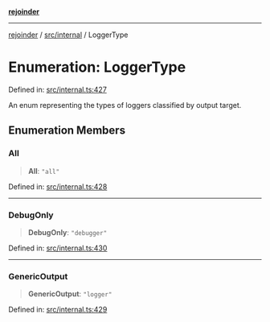 [**rejoinder**](../../../README.md)

***

[rejoinder](../../../README.md) / [src/internal](../README.md) / LoggerType

# Enumeration: LoggerType

Defined in: [src/internal.ts:427](https://github.com/Xunnamius/rejoinder/blob/03e489ef814eb76375bd7c5b909232208414323d/src/internal.ts#L427)

An enum representing the types of loggers classified by output target.

## Enumeration Members

### All

> **All**: `"all"`

Defined in: [src/internal.ts:428](https://github.com/Xunnamius/rejoinder/blob/03e489ef814eb76375bd7c5b909232208414323d/src/internal.ts#L428)

***

### DebugOnly

> **DebugOnly**: `"debugger"`

Defined in: [src/internal.ts:430](https://github.com/Xunnamius/rejoinder/blob/03e489ef814eb76375bd7c5b909232208414323d/src/internal.ts#L430)

***

### GenericOutput

> **GenericOutput**: `"logger"`

Defined in: [src/internal.ts:429](https://github.com/Xunnamius/rejoinder/blob/03e489ef814eb76375bd7c5b909232208414323d/src/internal.ts#L429)
